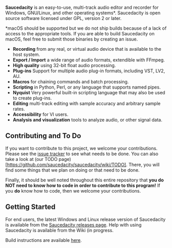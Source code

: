**Saucedacity** is an easy-to-use, multi-track audio editor and recorder for Windows, GNU/Linux, and other operating systems*. Saucedacity is open source software licensed under GPL, version 2 or later.

*macOS should be supported but we do not ship builds because of a lack of access to the appropriate tools. If you are able to build Saucedacity on macOS, feel free to submit those binaries by creating an issue.

- **Recording** from any real, or virtual audio device that is available to the host system.
- **Export / Import** a wide range of audio formats, extendible with FFmpeg.
- **High quality** using 32-bit float audio processing.
- **Plug-ins** Support for multiple audio plug-in formats, including VST, LV2, AU.
- **Macros** for chaining commands and batch processing.
- **Scripting** in Python, Perl, or any language that supports named pipes.
- **Nyquist** Very powerful built-in scripting language that may also be used to create plug-ins.
- **Editing** multi-track editing with sample accuracy and arbitrary sample rates.
- **Accessibility** for VI users.
- **Analysis and visualization** tools to analyze audio, or other signal data.

## Contributing and To Do

If you want to contribute to this project, we welcome your contributions. Please see the [issue tracker](https://github.com/saucedacity/saucedacity/issues) to see what needs to be done. You can also take a look at (our TODO page)[https://github.com/saucedacity/saucedacity/wiki/TODO]. There, you will find some things that we plan on doing or that need to be done.

Finally, it should be well noted throughout this entire repository that **you do NOT need to know how to code in order to contribute to this program!** If you **do** know how to code, then we welcome your contributions.

## Getting Started
For end users, the latest Windows and Linux release version of Saucedacity is available from the [Saucedacity releases page](https://github.com/saucedacity/saucedacity).
Help with using Saucedacity is available from the Wiki (in progress.

Build instructions are available [here](BUILDING.md).
